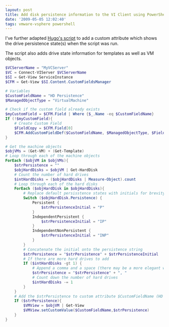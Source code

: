 ```yaml
---
layout: post
title: Add disk persistence information to the VI Client using PowerShell
date: '2009-05-05 12:02:40'
tags: vmware-vsphere powershell
---
```



I've further adapted [Hugo's script](http://www.peetersonline.nl/index.php/vmware/add-snapshot-information-to-the-vi-client-using-powershell/) to add a custom attribute which shows the drive persistence state(s) when the script was run.

The script also adds drive state information for templates as well as VM objects.

```powershell
$VCServerName = "MyVCServer"
$VC = Connect-VIServer $VCServerName
$SI = Get-View ServiceInstance
$CFM = Get-View $SI.Content.CustomFieldsManager

# Variables
$CustomFieldName = "HD Persistence"
$ManagedObjectType = "VirtualMachine"

# Check if the custom field already exists
$myCustomField = $CFM.Field | Where {$_.Name -eq $CustomFieldName}
If (!$myCustomField){
	# Create Custom Field
	$FieldCopy = $CFM.Field[0]
	$CFM.AddCustomFieldDef($CustomFieldName, $ManagedObjectType, $FieldCopy.FieldDefPrivileges, $FieldCopy.FieldInstancePrivileges)
}

# Get the machine objects
$objVMs = (Get-VM) + (Get-Template)
# Loop through each of the machine objects
ForEach ($objVM in $objVMs){
	$strPersistence = ""
	$objHardDisks = $objVM | Get-HardDisk
	# Count the number of hard drives
	$intHardDisks = ($objHardDisks | Measure-Object).count
	# Loop through each of the hard disks
	ForEach ($objHardDisk in $objHardDisks){
		# Replace default persisstence states with initials for brevity
		Switch ($objHardDisk.Persistence) {
			Persistent {
				$strPersistenceInitial = "P"
			}
			IndependentPersistent {
				$strPersistenceInitial = "IP"
			}
			IndependentNonPersistent {
				$strPersistenceInitial = "INP"
			}
		}
		# Concatenate the initial onto the persistence string
		$strPersistence = "$strPersistence" + $strPersistenceInitial
		# If there are more hard drives to add
		If ($intHardDisks -gt 1) {
			# Append a comma and a space (there may be a more elegant way of doing this)
			$strPersistence = "$strPersistence" + ", "
			# Count down the number of hard drives
			$intHardDisks -= 1
		}
	}
	# Add the $strPersistence to custom attribute $CustomFieldName (HD Persistence)
	If ($strPersistence){
		$VMView = $objVM | Get-View
		$VMView.setCustomValue($CustomFieldName,$strPersistence)
	}
}
```